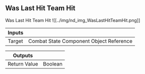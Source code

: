 ## Was Last Hit Team Hit
Was Last Hit Team Hit
![[../img/nd_img_WasLastHitTeamHit.png]]

|Inputs||
|--|--|
| Target | Combat State Component Object Reference |

|Outputs||
|--|--|
| Return Value | Boolean |
